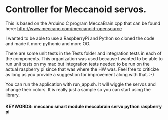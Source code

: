 # Controller for Meccanoid servos.


This is based on the Arduino C program MeccaBrain.cpp that can be found here: http://www.meccano.com/meccanoid-opensource

I wanted to be able to use a RaspberryPi and Python so cloned the code
and made it more pythonic and more OO.

There are some unit tests in the Tests folder and integration tests in each of the components.
This organization was used because I wanted to be able to run
unit tests on my mac but integration tests needed to be run on the
actual raspberry pi since that was where the HW was.
Feel free to criticize as long as you provide a suggestion for improvement
along with that. :-)

You can run the application with run_app.sh.
It will wiggle the servos and change their colors.  It is really just a
sample so you can start using the library.


#### KEYWORDS: meccano smart module meccabrain servo python raspberry pi

